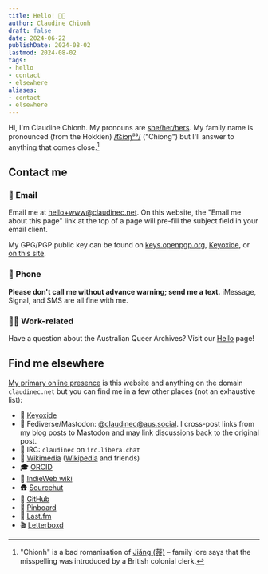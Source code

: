 ```yaml
---
title: Hello! 👋🏼
author: Claudine Chionh
draft: false
date: 2024-06-22
publishDate: 2024-08-02
lastmod: 2024-08-02
tags:
- hello
- contact
- elsewhere
aliases:
- contact
- elsewhere
---
```


Hi, I'm Claudine Chionh. My pronouns are [she/her/hers](https://pronouns.within.lgbt/she/her). My family name is pronounced (from the Hokkien) [/t͡ɕiɔŋ⁵³/](https://en.wiktionary.org/wiki/蔣#Pronunciation_1) ("Chiong") but I'll answer to anything that comes close.[^chionh]

[^chionh]: "Chionh" is a bad romanisation of [Jiǎng (蒋)](https://en.wikipedia.org/wiki/Ji%C7%8Eng_(surname)) – family lore says that the misspelling was introduced by a British colonial clerk.

## Contact me

### :email: Email

Email me at [hello+www@claudinec.net](mailto:hello+www@claudinec.net). On this website, the "Email me about this page" link at the top of a page will pre-fill the subject field in your email client.

My GPG/PGP public key can be found on [keys.openpgp.org](https://keys.openpgp.org), [Keyoxide](https://keyoxide.org/8B825A69DFB6DED67697C7EB19611CA3BA9E8059), or [on this site](/pubkey.asc).

### :iphone: Phone

**Please don't call me without advance warning; send me a text.** iMessage, Signal, and SMS are all fine with me.

### :rainbow_flag: Work-related

Have a question about the Australian Queer Archives? Visit our [Hello](https://queerarchives.org.au/hello/) page!

## Find me elsewhere

[My primary online presence](https://indieweb.org/POSSE) is this website and anything on the domain `claudinec.net` but you can find me in a few other places (not an exhaustive list):

* :key: [Keyoxide](https://keyoxide.org/8B825A69DFB6DED67697C7EB19611CA3BA9E8059)
* :mammoth: Fediverse/Mastodon: [@claudinec@aus.social](https://aus.social/@claudinec). I cross-post links from my blog posts to Mastodon and may link discussions back to the original post.
* :speech_balloon: IRC: `claudinec` on `irc.libera.chat`
* :book: [Wikimedia](https://meta.wikimedia.org/wiki/User:ClaudineChionh) ([Wikipedia](https://en.wikipedia.org/wiki/User:ClaudineChionh) and friends)
* :mortar_board: [ORCID](https://orcid.org/0000-0001-5916-0277)
* :toolbox: [IndieWeb wiki](https://indieweb.org/User:Www.claudinec.net)
* :hut: [Sourcehut](https://sr.ht/~claudinec/)
* :octopus: [GitHub](https://github.com/claudinec)
* :bookmark: [Pinboard](https://pinboard.in/u:claudinec)
* :musical_note: [Last.fm](https://www.last.fm/user/claudinec)
* :clapper: [Letterboxd](https://letterboxd.com/claudinechionh/)
